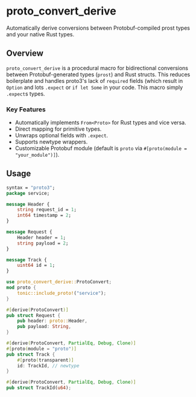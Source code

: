 # proto_convert_derive

Automatically derive conversions between Protobuf-compiled prost types and your native Rust types.

## Overview

`proto_convert_derive` is a procedural macro for bidirectional conversions between Protobuf-generated types (`prost`) and Rust structs. This reduces boilerplate and handles proto3's lack of `required` fields (which result in `Option` and lots `.expect` or `if let Some` in your code. This macro simply `.expect`s types.

### Key Features

- Automatically implements `From<Proto>` for Rust types and vice versa.
- Direct mapping for primitive types.
- Unwraps optional fields with `.expect`.
- Supports newtype wrappers.
- Customizable Protobuf module (default is `proto` via `#[proto(module = "your_module")]`).


## Usage

```protobuf
syntax = "proto3";
package service;

message Header {
    string request_id = 1;
    int64 timestamp = 2;
}

message Request {
    Header header = 1;
    string payload = 2;
}

message Track {
    uint64 id = 1;
}
```

```rust
use proto_convert_derive::ProtoConvert;
mod proto {
    tonic::include_proto!("service");
}

#[derive(ProtoConvert)]
pub struct Request {
    pub header: proto::Header,
    pub payload: String,
}

#[derive(ProtoConvert, PartialEq, Debug, Clone)]
#[proto(module = "proto")]
pub struct Track {
    #[proto(transparent)]
    id: TrackId, // newtype
}

#[derive(ProtoConvert, PartialEq, Debug, Clone)]
pub struct TrackId(u64);
```
